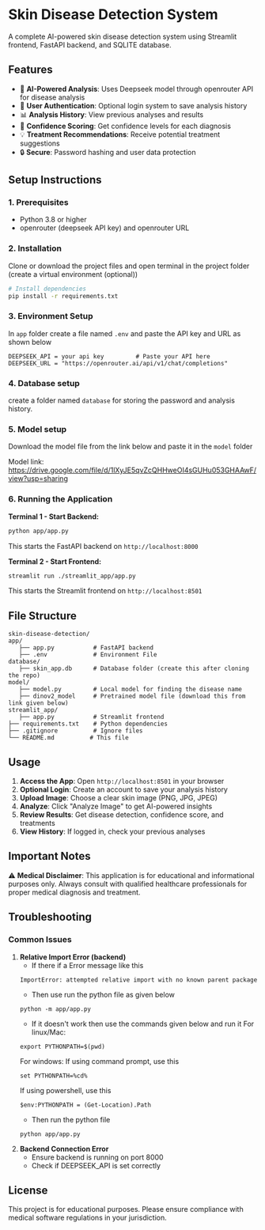 # Skin Disease Detection System

A complete AI-powered skin disease detection system using Streamlit frontend, FastAPI backend, and SQLITE database.

## Features

- 🔬 **AI-Powered Analysis**: Uses Deepseek model through openrouter API for disease analysis
- 👤 **User Authentication**: Optional login system to save analysis history
- 📊 **Analysis History**: View previous analyses and results
- 🎯 **Confidence Scoring**: Get confidence levels for each diagnosis
- 💡 **Treatment Recommendations**: Receive potential treatment suggestions
- 🔒 **Secure**: Password hashing and user data protection

## Setup Instructions

### 1. Prerequisites

- Python 3.8 or higher
- openrouter (deepseek API key) and openrouter URL

### 2. Installation

Clone or download the project files and open terminal in the project folder (create a virtual environment (optional))

```bash
# Install dependencies
pip install -r requirements.txt
```

### 3. Environment Setup

In `app` folder create a file named `.env` and paste the API key and URL as shown below

```
DEEPSEEK_API = your api key         # Paste your API here
DEEPSEEK_URL = "https://openrouter.ai/api/v1/chat/completions"
```
### 4. Database setup

create a folder named `database` for storing the password and analysis history.

### 5. Model setup

Download the model file from the link below and paste it in the `model` folder

Model link: https://drive.google.com/file/d/1lXyJE5qvZcQHHweOI4sGUHu053GHAAwF/view?usp=sharing

### 6. Running the Application

**Terminal 1 - Start Backend:**
```bash
python app/app.py
```
This starts the FastAPI backend on `http://localhost:8000`

**Terminal 2 - Start Frontend:**
```bash
streamlit run ./streamlit_app/app.py
```
This starts the Streamlit frontend on `http://localhost:8501`

## File Structure

```
skin-disease-detection/
app/
   ├── app.py           # FastAPI backend
   ├── .env             # Environment File
database/
   ├── skin_app.db      # Database folder (create this after cloning the repo)
model/
   ├── model.py         # Local model for finding the disease name
   ├── dinov2_model     # Pretrained model file (download this from link given below)
streamlit_app/
   ├── app.py           # Streamlit frontend
├── requirements.txt    # Python dependencies
├── .gitignore          # Ignore files
└── README.md          # This file
```

## Usage

1. **Access the App**: Open `http://localhost:8501` in your browser
2. **Optional Login**: Create an account to save your analysis history
3. **Upload Image**: Choose a clear skin image (PNG, JPG, JPEG)
4. **Analyze**: Click "Analyze Image" to get AI-powered insights
5. **Review Results**: Get disease detection, confidence score, and treatments
6. **View History**: If logged in, check your previous analyses

## Important Notes

⚠️ **Medical Disclaimer**: This application is for educational and informational purposes only. Always consult with qualified healthcare professionals for proper medical diagnosis and treatment.

## Troubleshooting

### Common Issues

1. **Relative Import Error (backend)**
   - If there if a Error message like this
   ```
   ImportError: attempted relative import with no known parent package
   ```
   - Then use run the python file as given below
   ```
   python -m app/app.py
   ```
   - If it doesn't work then use the commands given below and run it
   For linux/Mac:
   ```
   export PYTHONPATH=$(pwd)
   ```
   For windows:
   If using command prompt, use this
   ```
   set PYTHONPATH=%cd%
   ```
   If using powershell, use this
   ```
   $env:PYTHONPATH = (Get-Location).Path
   ```
   - Then run the python file 
   ```
   python app/app.py
   ```
3. **Backend Connection Error**
   - Ensure backend is running on port 8000
   - Check if DEEPSEEK_API is set correctly

## License

This project is for educational purposes. Please ensure compliance with medical software regulations in your jurisdiction.
